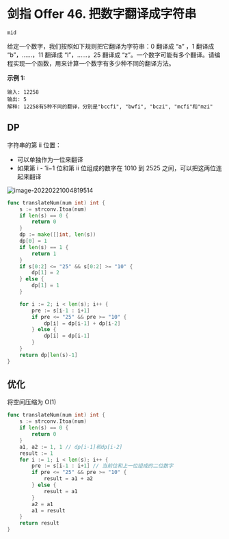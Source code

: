 # 剑指 Offer 46. 把数字翻译成字符串

`mid`

给定一个数字，我们按照如下规则把它翻译为字符串：0 翻译成 “a” ，1 翻译成 “b”，……，11 翻译成 “l”，……，25 翻译成 “z”。一个数字可能有多个翻译。请编程实现一个函数，用来计算一个数字有多少种不同的翻译方法。

**示例 1:**

```
输入: 12258
输出: 5
解释: 12258有5种不同的翻译，分别是"bccfi", "bwfi", "bczi", "mcfi"和"mzi"
```

## DP

字符串的第 ii 位置：

- 可以单独作为一位来翻译
- 如果第 i - 1i−1 位和第 ii 位组成的数字在 1010 到 2525 之间，可以把这两位连起来翻译

![image-20220221004819514](https://markdown-1303167219.cos.ap-shanghai.myqcloud.com/image-20220221004819514.png)

```go
func translateNum(num int) int {
	s := strconv.Itoa(num)
	if len(s) == 0 {
		return 0
	}
	dp := make([]int, len(s))
	dp[0] = 1
	if len(s) == 1 {
		return 1
	}
	if s[0:2] <= "25" && s[0:2] >= "10" {
		dp[1] = 2
	} else {
		dp[1] = 1
	}

	for i := 2; i < len(s); i++ {
		pre := s[i-1 : i+1]
		if pre <= "25" && pre >= "10" {
			dp[i] = dp[i-1] + dp[i-2]
		} else {
			dp[i] = dp[i-1]
		}
	}
	return dp[len(s)-1]
}
```

## 优化

将空间压缩为 O(1)

```go
func translateNum(num int) int {
	s := strconv.Itoa(num)
	if len(s) == 0 {
		return 0
	}
	a1, a2 := 1, 1 // dp[i-1]和dp[i-2]
	result := 1
	for i := 1; i < len(s); i++ {
		pre := s[i-1 : i+1] // 当前位和上一位组成的二位数字
		if pre <= "25" && pre >= "10" {
			result = a1 + a2
		} else {
			result = a1
		}
		a2 = a1
		a1 = result
	}
	return result
}
```

